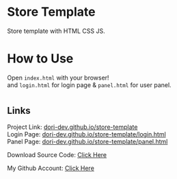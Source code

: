 # Store Template

Store template with HTML CSS JS.

#

# How to Use

Open `index.html` with your browser!<br>
and `login.html` for login page & `panel.html` for user panel.

#

## Links

Project Link: [dori-dev.github.io/store-template](https://dori-dev.github.io/store-template/)<br>
Login Page: [dori-dev.github.io/store-template/login.html](https://dori-dev.github.io/store-template/login.html)<br>
Panel Page: [dori-dev.github.io/store-template/panel.html](https://dori-dev.github.io/store-template/panel.html)

Download Source Code: [Click Here](https://github.com/dori-dev/store-template/archive/refs/heads/master.zip)

My Github Account: [Click Here](https://github.com/dori-dev/)
